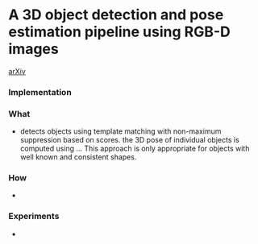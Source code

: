 # A 3D object detection and pose estimation pipeline using RGB-D images
[arXiv](https://arxiv.org/abs/1703.03940)

### Implementation

### What

- detects objects using template matching with non-maximum suppression based on scores. the 3D pose of individual objects is computed using ...
This approach is only appropriate for objects with well known and consistent shapes.
### How
-

### Experiments
-
